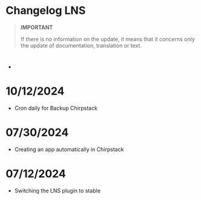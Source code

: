 # Changelog LNS

>**IMPORTANT**
>
>If there is no information on the update, it means that it concerns only the update of documentation, translation or text.

# 

- 

# 10/12/2024

- Cron daily for Backup Chirpstack

# 07/30/2024

- Creating an app automatically in Chirpstack

# 07/12/2024

- Switching the LNS plugin to stable